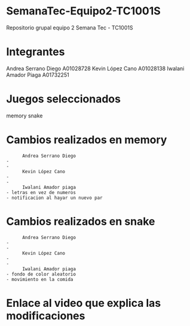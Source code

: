 # SemanaTec-Equipo2-TC1001S
Repositorio grupal equipo 2 Semana Tec - TC1001S

# Integrantes 
Andrea Serrano Diego        A01028728
Kevin López Cano            A01028138
Iwalani Amador Piaga        A01732251
# Juegos seleccionados
memory 
snake 

# Cambios realizados en memory
          Andrea Serrano Diego
    -
    -
          Kevin López Cano 
    -
    -
          Iwalani Amador piaga 
    - letras en vez de numeros 
    - notificacion al hayar un nuevo par

# Cambios realizados en snake
          Andrea Serrano Diego
    -
    -
          Kevin López Cano 
    -
    -
          Iwalani Amador piaga 
    - fondo de color aleatorio
    - movimiento en la comida

# Enlace al video que explica las modificaciones
